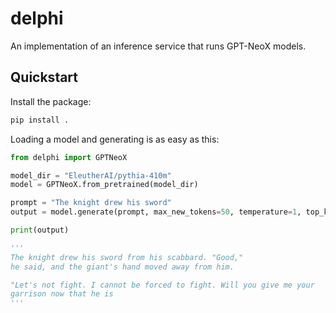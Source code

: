 # delphi
An implementation of an inference service that runs GPT-NeoX models.

## Quickstart
Install the package:

```bash
pip install .
```

Loading a model and generating is as easy as this:

```python
from delphi import GPTNeoX

model_dir = "EleutherAI/pythia-410m"
model = GPTNeoX.from_pretrained(model_dir)

prompt = "The knight drew his sword"
output = model.generate(prompt, max_new_tokens=50, temperature=1, top_k=50)

print(output)

'''
The knight drew his sword from his scabbard. "Good,"
he said, and the giant's hand moved away from him.

"Let's not fight. I cannot be forced to fight. Will you give me your
garrison now that he is
'''
```

